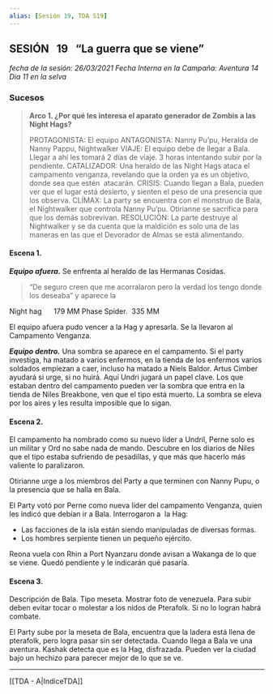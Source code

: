 ```yaml
---
alias: [Sesión 19, TDA S19]
---
```


## SESIÓN   19   “La guerra que se viene” 
  
*fecha de la sesión: 26/03/2021
Fecha Interna en la Campaña: Aventura 14 Dia 11 en la selva*

### Sucesos

>**Arco 1. ¿Por qué les interesa el aparato generador de Zombis a las Night Hags?**
>
 >PROTAGONISTA: El equipo
 ANTAGONISTA: Nanny Pu’pu, Heralda de Nanny Pappu, Nightwalker
 VIAJE: El equipo debe de llegar a Bala. Llegar a ahí les tomará 2 días de viaje. 3 horas intentando subir por la pendiente.
 CATALIZADOR: Una heraldo de las Night Hags ataca el campamento venganza, revelando que la orden ya es un objetivo, donde sea que estén  atacarán. 
 CRISIS: Cuando llegan a Bala, pueden ver que el lugar está desierto, y sienten el peso de una presencia que los observa.
 CLÍMAX: La party se encuentra con el monstruo de Bala, el Nightwalker que controla Nanny Pu’pu. Otirianne se sacrifica para que los demás sobrevivan.
 RESOLUCIÓN: La parte destruye al Nightwalker y se da cuenta que la maldición es solo una de las maneras en las que el Devorador de Almas se está alimentando.

#### Escena 1.
***Equipo afuera.***
Se enfrenta al heraldo de las Hermanas Cosidas.

>“De seguro creen que me acorralaron pero la verdad los tengo donde los deseaba” y aparece la 

Night hag      179 MM
Phase Spider.  335 MM

El equipo afuera pudo vencer a la Hag y apresarla. Se la llevaron al Campamento Venganza.

***Equipo dentro.***
Una sombra se aparece en el campamento. Si el party investiga, ha matado a varios enfermos, en la tienda de los enfermos varios soldados empiezan a caer, incluso ha matado a Niels Baldor.
Artus Cimber ayudará si urge, si no huirá.
Aquí Undri jugará un papel clave. 
Los que estaban dentro del campamento pueden ver la sombra que entra en la tienda de Niles Breakbone, ven que el tipo está muerto. La sombra se eleva por los aires y les resulta imposible que lo sigan.
 

#### Escena 2.
El campamento ha nombrado como su nuevo líder a Undril, Perne solo es un militar y Ord no sabe nada de mando. Descubre en los diarios de Niles que el tipo estaba sufriendo de pesadillas, y que más que hacerlo más valiente lo paralizaron.

Otirianne urge a los miembros del Party a que terminen con Nanny Pupu, o la presencia que se halla en Bala. 

El Party votó por Perne como nueva líder del campamento Venganza, quien les indicó que debían ir a Bala. Interrogaron a  la Hag:
-   Las facciones de la isla están siendo manipuladas de diversas formas.
-   Los hombres serpiente tienen un pequeño ejército.

Reona vuela con Rhin a Port Nyanzaru donde avisan a Wakanga de lo que se viene. Quedó pendiente y le indicarán qué pasaría.

#### Escena 3.
Descripción de Bala. Tipo meseta. Mostrar foto de venezuela.
Para subir deben evitar tocar o molestar a los nidos de Pterafolk. Si no lo logran habrá combate.

El Party sube por la meseta de Bala, encuentra que la ladera está llena de pterafolk, pero logra pasar sin ser detectada. Cuando llega a Bala ve una aventura. Kashak detecta que es la Hag, disfrazada. Pueden ver la ciudad bajo un hechizo para parecer mejor de lo que se ve.

---
[[TDA - A|IndiceTDA]]